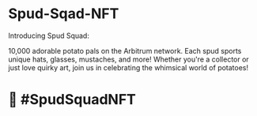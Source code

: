 # Spud-Sqad-NFT

Introducing Spud Squad: 

10,000 adorable potato pals on the Arbitrum network. Each spud sports unique hats, glasses, mustaches, and more! Whether you're a collector or just love quirky art, join us in celebrating the whimsical world of potatoes! 

# 🥔 #SpudSquadNFT
